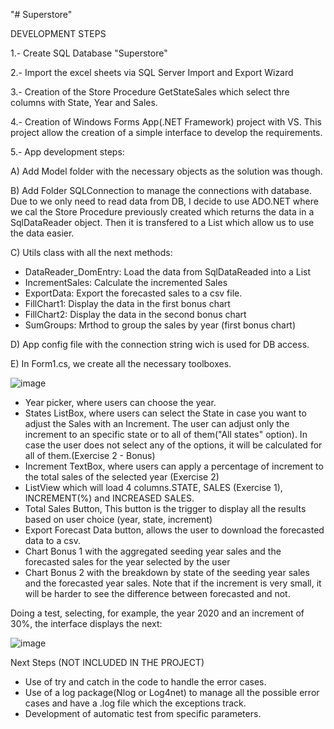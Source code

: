 "# Superstore" 

DEVELOPMENT STEPS

1.- Create SQL Database "Superstore"

2.- Import the excel sheets via SQL Server Import and Export Wizard

3.- Creation of the Store Procedure GetStateSales which select thre columns with State, Year and Sales.

4.- Creation of Windows Forms App(.NET Framework) project with VS. This project allow the creation of a simple interface to develop the requirements.

5.- App development steps:

  A) Add Model folder with the necessary objects as the solution was though.

  B) Add Folder SQLConnection to manage the connections with database. Due to we only need to read data from DB, I decide to use ADO.NET where we cal the Store Procedure   previously created which returns the data in a SqlDataReader object. Then it is transfered to a List which allow us to use the data easier. 
  
  C) Utils class with all the next methods:
  
  - DataReader_DomEntry: Load the data from SqlDataReaded into a List
  - IncrementSales: Calculate the incremented Sales
  - ExportData: Export the forecasted sales to a csv file.
  - FillChart1: Display the data in the first bonus chart
  - FillChart2: Display the data in the second bonus chart
  - SumGroups: Mrthod to group the sales by year (first bonus chart)
  
  D) App config file with the connection string wich is used for DB access. 

  E) In Form1.cs, we create all the necessary toolboxes. 
  
  ![image](https://user-images.githubusercontent.com/32109371/197021166-9aee95b3-7c04-4367-9609-1932d449919d.png)

- Year picker, where users can choose the year.
- States ListBox, where users can select the State in case you want to adjust the Sales with an Increment. The user can adjust only the increment to an specific state or to all of them("All states" option). In case the user does not select any of the options, it will be calculated for all of them.(Exercise 2 - Bonus)
- Increment TextBox, where users can apply a percentage of increment to the total sales of the selected year (Exercise 2)
- ListView which will load 4 columns.STATE, SALES (Exercise 1), INCREMENT(%) and INCREASED SALES.
- Total Sales Button, This button is the trigger to display all the results based on user choice (year, state, increment)
- Export Forecast Data button, allows the user to download the forecasted data to a csv. 
- Chart Bonus 1 with the aggregated seeding year sales and the forecasted sales for the year selected by the user
- Chart Bonus 2 with the breakdown by state of the seeding year sales and the forecasted year sales. Note that if the increment is very small, it will be harder to see the difference between forecasted and not.

Doing a test, selecting, for example, the year 2020 and an increment of 30%, the interface displays the next:

![image](https://user-images.githubusercontent.com/32109371/197025453-5ff49384-a92e-4a15-afdb-8941b1a4f296.png)


Next Steps (NOT INCLUDED IN THE PROJECT)
- Use of try and catch in the code to handle the error cases.
- Use of a log package(Nlog or Log4net) to manage all the possible error cases and have a .log file which the exceptions track.
- Development of automatic test from specific parameters.
